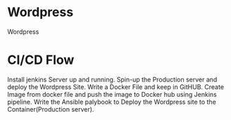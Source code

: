 # Wordpress
Wordpress

CI/CD Flow
=============

Install jenkins Server up and running.
Spin-up the Production server and deploy the Wordpress Site.
Write a Docker File and keep in GitHUB.
Create Image from docker file and push the image to Docker hub using Jenkins pipeline.
Write the Ansible palybook to Deploy the Wordpress site to the Container(Production server).


